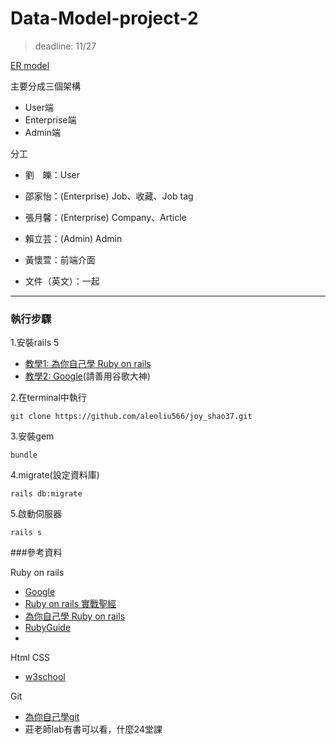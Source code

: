 # Data-Model-project-2

> deadline: 11/27

[ER model](https://drive.google.com/file/d/1JMJ7KX2RuAfdIa2wOI_k9BFusvt-ZN86/view?usp=sharing)

主要分成三個架構
- User端
- Enterprise端
- Admin端

分工
- 劉　皪：User
- 邵家怡：(Enterprise) Job、收藏、Job tag
- 張月馨：(Enterprise) Company、Article
- 賴立芸：(Admin) Admin
- 黃懷萱：前端介面

- 文件（英文）：一起

---

### 執行步驟

1.安裝rails 5

- [教學1: 為你自己學 Ruby on rails](http://railsbook.tw/chapters/02-environment-setup.html)
- [教學2: Google](https://www.google.com.tw/)(請善用谷歌大神)


2.在terminal中執行
```
git clone https://github.com/aleoliu566/joy_shao37.git
```

3.安裝gem
```
bundle
```

4.migrate(設定資料庫)
```
rails db:migrate
```

5.啟動伺服器
```
rails s
```


###參考資料

Ruby on rails
* [Google](www.google.com)
* [ Ruby on rails 實戰聖經 ](https://ihower.tw/rails/)
* [為你自己學 Ruby on rails](http://railsbook.tw/)
* [RubyGuide](https://rails.ruby.tw/)
* 

Html CSS
* [w3school](https://www.w3schools.com/) 

Git
* [為你自己學git](http://gitbook.tw/)
* 莊老師lab有書可以看，什麼24堂課

